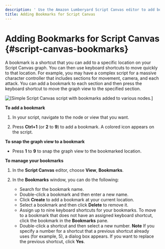 ```yaml
---
description: ' Use the Amazon Lumberyard Script Canvas editor to add bookmarks to your script. '
title: Adding Bookmarks for Script Canvas
---
```

# Adding Bookmarks for Script Canvas {#script-canvas-bookmarks}

A bookmark is a shortcut that you can add to a specific location on your Script Canvas graph\. You can then use keyboard shortcuts to move quickly to that location\. For example, you may have a complex script for a massive character controller that includes sections for movement, camera, and each attack\. You can add a bookmark to each section and then press the keyboard shortcut to move the graph view to the specified section\.

![\[Simple Script Canvas script with bookmarks added to various nodes.\]](/images/userguide/scripting/script-canvas/script-canvas-bookmarks-example.png)

**To add a bookmark**

1. In your script, navigate to the node or view that you want\.

1. Press **Ctrl\+1** \(or **2** to **9**\) to add a bookmark\. A colored icon appears on the script\.

**To snap the graph view to a bookmark**
+ Press **1** to **9** to snap the graph view to the bookmarked location\.

**To manage your bookmarks**

1. In the **Script Canvas** editor, choose **View**, **Bookmarks**\.

1. In the **Bookmarks** window, you can do the following:
   + Search for the bookmark name\.
   + Double\-click a bookmark and then enter a new name\.
   + Click **Create** to add a bookmark at your current location\.
   + Select a bookmark and then click **Delete** to remove it\.
   + Assign up to nine keyboard shortcuts for your bookmarks\. To move to a bookmark that does not have an assigned keyboard shortcut, click the bookmark in the **Bookmarks** pane\.
   + Double\-click a shortcut and then select a new number\.
**Note**
If you specify a number for a shortcut that a previous shortcut already uses \(for example, 5\), a dialog box appears\. If you want to replace the previous shortcut, click **Yes**\.